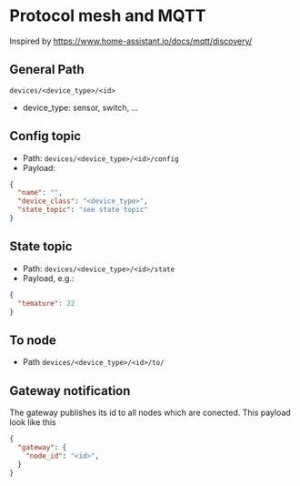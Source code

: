 # Protocol mesh and MQTT
Inspired by https://www.home-assistant.io/docs/mqtt/discovery/

## General Path
`devices/<device_type>/<id>`
* device_type: sensor, switch, ... 

## Config topic
* Path: `devices/<device_type>/<id>/config`
* Payload: 
````json
{
  "name": "",
  "device_class": "<device_type>",
  "state_topic": "see state topic"
}
````

## State topic
* Path: `devices/<device_type>/<id>/state`
* Payload, e.g.: 
`````json
{
  "temature": 22
}
`````

## To node
* Path `devices/<device_type>/<id>/to/`

## Gateway notification
The gateway publishes its id  to all nodes which are conected. This payload look like this
```json
{
  "gateway": {
    "node_id": "<id>",
  }
}
```
